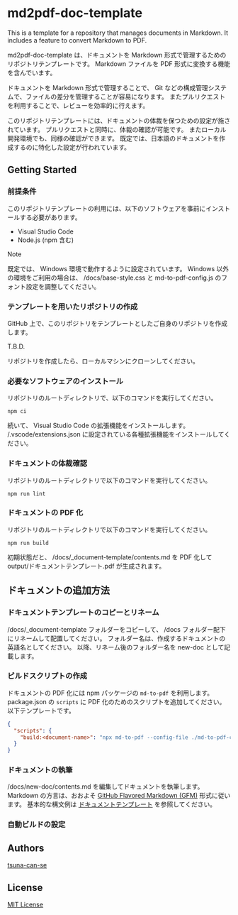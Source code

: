 <!-- cspell:ignore tsuna -->
# md2pdf-doc-template

This is a template for a repository that manages documents in Markdown.
It includes a feature to convert Markdown to PDF.

md2pdf-doc-template は、ドキュメントを Markdown 形式で管理するためのリポジトリテンプレートです。
Markdown ファイルを PDF 形式に変換する機能を含んでいます。

ドキュメントを Markdown 形式で管理することで、 Git などの構成管理システムで、ファイルの差分を管理することが容易になります。
またプルリクエストを利用することで、レビューを効率的に行えます。

このリポジトリテンプレートには、ドキュメントの体裁を保つための設定が施されています。
プルリクエストと同時に、体裁の確認が可能です。
またローカル開発環境でも、同様の確認ができます。
既定では、日本語のドキュメントを作成するのに特化した設定が行われています。

## Getting Started

### 前提条件

このリポジトリテンプレートの利用には、以下のソフトウェアを事前にインストールする必要があります。

- Visual Studio Code
- Node.js (npm 含む)

> [!NOTE]
> 既定では、 Windows 環境で動作するように設定されています。
> Windows 以外の環境をご利用の場合は、 /docs/base-style.css と md-to-pdf-config.js のフォント設定を調整してください。

### テンプレートを用いたリポジトリの作成

GitHub 上で、このリポジトリをテンプレートとしたご自身のリポジトリを作成します。

T.B.D.

リポジトリを作成したら、ローカルマシンにクローンしてください。

### 必要なソフトウェアのインストール

リポジトリのルートディレクトリで、以下のコマンドを実行してください。

```plane
npm ci
```

続いて、 Visual Studio Code の拡張機能をインストールします。
/.vscode/extensions.json に設定されている各種拡張機能をインストールしてください。

### ドキュメントの体裁確認

リポジトリのルートディレクトリで以下のコマンドを実行してください。

```plane
npm run lint
```

### ドキュメントの PDF 化

リポジトリのルートディレクトリで以下のコマンドを実行してください。

```plane
npm run build
```

初期状態だと、 /docs/_document-template/contents.md を PDF 化して output/ドキュメントテンプレート.pdf が生成されます。

## ドキュメントの追加方法

### ドキュメントテンプレートのコピーとリネーム

\/docs\/\_document-template フォルダーをコピーして、 \/docs フォルダー配下にリネームして配置してください。
フォルダー名は、作成するドキュメントの英語名としてください。
以降、リネーム後のフォルダー名を new-doc として記載します。

### ビルドスクリプトの作成

ドキュメントの PDF 化には npm パッケージの `md-to-pdf` を利用します。
package.json の `scripts` に PDF 化のためのスクリプトを追加してください。
以下テンプレートです。

```json
{
  "scripts": {
    "build:<document-name>": "npx md-to-pdf --config-file ./md-to-pdf-config.json ./docs/<document-name>/contents.md",
  }
}
```
### ドキュメントの執筆

\/docs\/new-doc\/contents.md を編集してドキュメントを執筆します。
Markdown の方言は、おおよそ [GitHub Flavored Markdown (GFM)](https://github.github.com/gfm/) 形式に従います。
基本的な構文例は [ドキュメントテンプレート](/docs/_document-template/contents.md) を参照してください。

### 自動ビルドの設定



## Authors

[tsuna-can-se](https://github.com/tsuna-can-se)

## License

[MIT License](/LICENSE)
